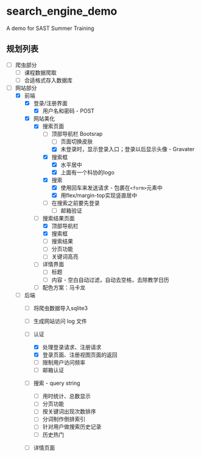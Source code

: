 # search_engine_demo
A demo for SAST Summer Training

## 规划列表

- [ ] 爬虫部分
  - [ ] 课程数据爬取
  - [ ] 合适格式存入数据库
- [ ] 网站部分
  - [x] 前端
    - [x] 登录/注册界面
      - [x] 用户名和密码 - POST
    - [x] 网站美化
      - [x] 搜索页面
        - [ ] 顶部导航栏 Bootsrap
          - [ ] 页面切换皮肤
          - [x] 未登录时，显示登录入口；登录以后显示头像 - Gravater
        - [x] 搜索框
          - [x] 水平居中
          - [x] 上面有一个科协的logo
        - [x] 搜索
          - [x] 使用回车来发送请求 - 包裹在`<form>`元素中
          - [x] 用flex/margin-top实现竖直居中
        - [ ] 在搜索之前要先登录
          - [ ] 邮箱验证
      - [ ] 搜索结果页面
        - [x] 顶部导航栏
        - [x] 搜索框
        - [ ] 搜索结果
        - [ ] 分页功能
        - [ ] 关键词高亮
      - [ ] 详情界面
        - [ ] 标题
        - [ ] 内容 - 空白自动过滤，自动去空格，去除教学日历
      - [ ] 配色方案：马卡龙
  - [ ] 后端
    - [ ] 将爬虫数据导入sqlite3
    - [ ] 生成网站访问 log 文件
    - [ ] 认证
      - [x] 处理登录请求、注册请求
      - [x] 登录页面、注册视图页面的返回
      - [ ] 限制用户访问频率
      - [ ] 邮箱认证
    - [ ] 搜索 - query string
      - [ ] 用时统计、总数显示
      - [ ] 分页功能
      - [ ] 按关键词出现次数排序
      - [ ] 分词制作倒排索引
      - [ ] 针对用户做搜索历史记录
      - [ ] 历史热门
    - [ ] 详情页面
    